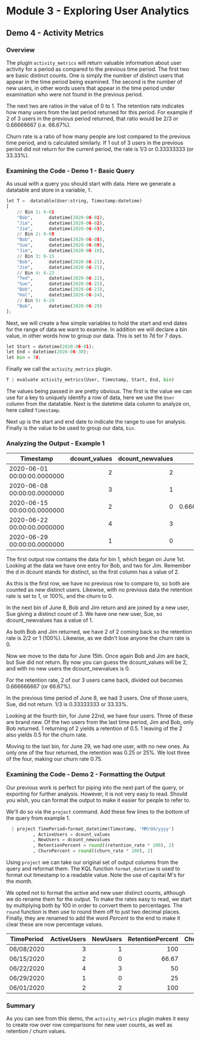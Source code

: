 # Module 3 - Exploring User Analytics

## Demo 4 - Activity Metrics

### Overview

The plugin `activity_metrics` will return valuable information about user activity for a period as compared to the previous time period. The first two are basic distinct counts. One is simply the number of distinct users that appear in the time period being examined. The second is the number of new users, in other words users that appear in the time period under examination who were not found in the previous period.

The next two are ratios in the value of 0 to 1. The retention rate indicates how many users from the last period returned for this period. For example if 2 of 3 users in the previous period returned, that ratio would be 2/3 or 0.66666667 (i.e. 66.67%).

Churn rate is a ratio of how many people are lost compared to the previous time period, and is calculated similarly. If 1 out of 3 users in the previous period did not return for the current period, the rate is 1/3 or 0.33333333 (or 33.33%).

### Examining the Code - Demo 1 - Basic Query

As usual with a query you should start with data. Here we generate a datatable and store in a variable, `T`.

```python
let T =  datatable(User:string, Timestamp:datetime)
[
    // Bin 1: 6-01
    "Bob",      datetime(2020-06-01),
    "Jim",      datetime(2020-06-02),
    "Jim",      datetime(2020-06-03),
    // Bin 2: 6-08
    "Bob",      datetime(2020-06-08),
    "Sue",      datetime(2020-06-09),
    "Jim",      datetime(2020-06-10),
    // Bin 3: 6-15
    "Bob",      datetime(2020-06-21),
    "Jim",      datetime(2020-06-21),
    // Bin 4: 6-22
    "Ted",      datetime(2020-06-22),
    "Sue",      datetime(2020-06-22),
    "Bob",      datetime(2020-06-23),
    "Hal",      datetime(2020-06-24),
    // Bin 5: 6-29
    "Bob",      datetime(2020-06-29)
];
```

Next, we will create a few simple variables to hold the start and end dates for the range of data we want to examine. In addition we will declare a bin value, in other words how to group our data. This is set to 7d for 7 days.

```python
let Start = datetime(2020-06-01);
let End = datetime(2020-06-30);
let bin = 7d;
```

Finally we call the `activity_metrics` plugin.

```python
T | evaluate activity_metrics(User, Timestamp, Start, End, bin)
```

The values being passed in are pretty obvious. The first is the value we can use for a key to uniquely identify a row of data, here we use the `User` column from the datatable. Next is the datetime data column to analyze on, here called `Timestamp`.

Next up is the start and end date to indicate the range to use for analysis. Finally is the value to be used to group our data, `bin`.

### Analyzing the Output - Example 1

| Timestamp | dcount_values | dcount_newvalues | retention_rate | churn_rate |
| ----- | ----: | ----: | ----: | ----: |
| 2020-06-01 00:00:00.0000000 | 2 | 2 | 1 | 0 |
| 2020-06-08 00:00:00.0000000 | 3 | 1 | 1 | 0 |
| 2020-06-15 00:00:00.0000000 | 2 | 0 | 0.666666666666667 | 0.333333333333333 |
| 2020-06-22 00:00:00.0000000 | 4 | 3 | 0.5 | 0.5 |
| 2020-06-29 00:00:00.0000000 | 1 | 0 | 0.25 | 0.75 |

The first output row contains the data for bin 1, which began on June 1st. Looking at the data we have one entry for Bob, and two for Jim. Remember the d in dcount stands for distinct, so the first column has a value of 2.

As this is the first row, we have no previous row to compare to, so both are counted as new distinct users. Likewise, with no previous data the retention rate is set to 1, or 100%, and the churn to 0.

In the next bin of June 8, Bob and Jim return and are joined by a new user, Sue giving a distinct count of 3. We have one new user, Sue, so dcount_newvalues has a value of 1.

As both Bob and Jim returned, we have 2 of 2 coming back so the retention rate is 2/2 or 1 (100%). Likewise, as we didn't lose anyone the churn rate is 0.

Now we move to the data for June 15th. Once again Bob and Jim are back, but Sue did not return. By now you can guess the dcount_values will be 2, and with no new users the dcount_newvalues is 0.

For the retention rate, 2 of our 3 users came back, divided out becomes 0.666666667 (or 66.67%).

In the previous time period of June 8, we had 3 users. One of those users, Sue, did not return. 1/3 is 0.33333333 or 33.33%.

Looking at the fourth bin, for June 22nd, we have four users. Three of these are brand new. Of the two users from the last time period, Jim and Bob, only Bob returned. 1 returning of 2 yields a retention of 0.5. 1 leaving of the 2 also yields 0.5 for the churn rate.

Moving to the last bin, for June 29, we had one user, with no new ones. As only one of the four returned, the retention was 0.25 or 25%. We lost three of the four, making our churn rate 0.75.

### Examining the Code - Demo 2 - Formatting the Output

Our previous work is perfect for piping into the next part of the query, or exporting for further analysis. However, it is not very easy to read. Should you wish, you can format the output to make it easier for people to refer to.

We'll do so via the `project` command. Add these few lines to the bottom of the query from example 1.

```python
  | project TimePeriod=format_datetime(Timestamp, 'MM/dd/yyyy')
          , ActiveUsers = dcount_values
          , NewUsers = dcount_newvalues
          , RetentionPercent = round((retention_rate * 100), 2)
          , ChurnPercent = round((churn_rate * 100), 2)
```

Using `project` we can take our original set of output columns from the query and reformat them. The KQL function `format_datetime` is used to format out timestamp to a readable value. Note the use of capital M's for the month.

We opted not to format the active and new user distinct counts, although we do rename them for the output. To make the rates easy to read, we start by multiplying both by 100 in order to convert them to percentages. The `round` function is then use to round them off to just two decimal places. Finally, they are renamed to add the word _Percent_ to the end to make it clear these are now percentage values.

| TimePeriod | ActiveUsers | NewUsers | RetentionPercent | ChurnPercent |
| ----- | ----: | ----: | ----: | ----: |
| 06/08/2020 | 3 | 1 | 100 | 0 |
| 06/15/2020 | 2 | 0 | 66.67 | 33.33 |
| 06/22/2020 | 4 | 3 | 50 | 50 |
| 06/29/2020 | 1 | 0 | 25 | 75 |
| 06/01/2020 | 2 | 2 | 100 | 0 |

### Summary

As you can see from this demo, the `activity_metrics` plugin makes it easy to create row over row comparisons for new user counts, as well as retention / churn values.
